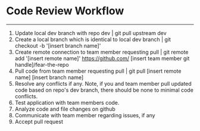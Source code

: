 # Code Review Workflow #
---

1. Update local dev branch with repo dev  | git pull upstream dev
2. Create a local branch which is identical to local dev branch | git checkout -b '[insert branch name]'
3. Create remote connection to team member requesting pull | git remote add '[insert remote name]' https://github.com/ [insert team member git handle]/fear-the-repo
4. Pull code from team member requesting pull | git pull [insert remote name] [insert branch name]
5. Resolve any conflicts if any. Note, if you and team member pull updated code based on repo's dev branch, there should be none to minimal code conflicts.
6. Test application with team members code.
7. Analyze code and file changes on github
8. Communicate with team member regarding issues, if any
9. Accept pull request